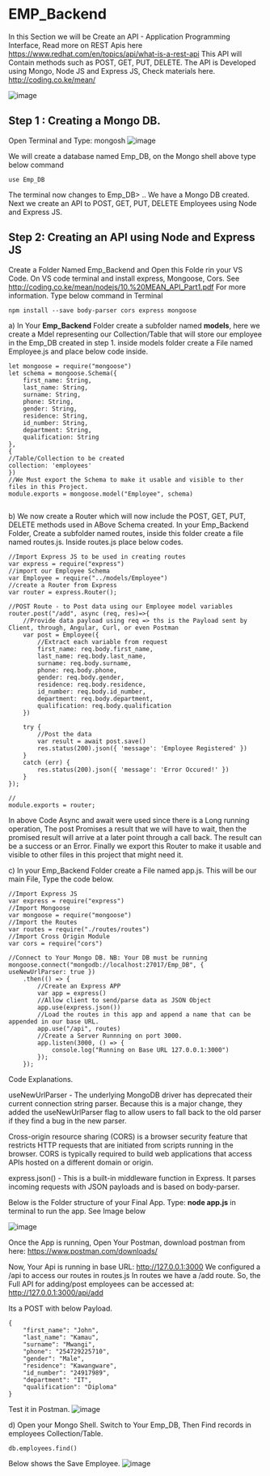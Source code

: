 # EMP_Backend
In this Section we will be Create an API - Application Programming Interface, Read more  on REST Apis here https://www.redhat.com/en/topics/api/what-is-a-rest-api
This API will Contain methods such as POST, GET, PUT, DELETE. 
The API is Developed using Mongo, Node JS and Express JS, Check materials here.  http://coding.co.ke/mean/

![image](https://github.com/modcomlearning/EMP_Backend/assets/66998462/8b54f158-3461-41fa-b8c3-cc4e8e999001)

## Step 1 : Creating a Mongo DB.
Open Terminal and Type: mongosh
![image](https://github.com/modcomlearning/EMP_Backend/assets/66998462/852486c7-d4e2-4891-98a6-dcee9b460145)

We will create a database named Emp_DB, on the Mongo shell above type below command
```
use Emp_DB
```
The terminal now changes to Emp_DB> ..  We have a Mongo DB created.
Next we create an API to POST, GET, PUT, DELETE Employees using Node and Express JS.

## Step 2: Creating an API using Node and Express JS
Create a Folder Named Emp_Backend and Open this Folde rin your VS Code.
On VS code terminal and install express, Mongoose, Cors.
See http://coding.co.ke/mean/nodejs/10.%20MEAN_API_Part1.pdf  For more information.
Type below command in Terminal
```
npm install --save body-parser cors express mongoose
```

a) In Your **Emp_Backend** Folder create a subfolder named **models**, here we create a Mdel representing our Collection/Table that will store our employee in the Emp_DB created in step 1.
inside models folder create a File named Employee.js and place below code inside.
```
let mongoose = require("mongoose")
let schema = mongoose.Schema({
    first_name: String,
    last_name: String,
    surname: String,
    phone: String,
    gender: String,
    residence: String,
    id_number: String,
    department: String,
    qualification: String
},
{
//Table/Collection to be created
collection: 'employees'
})
//We Must export the Schema to make it usable and visible to ther files in this Project.
module.exports = mongoose.model("Employee", schema)
    
```

b) We now create a Router which will now include the POST, GET, PUT, DELETE methods used in ABove Schema created.
In your Emp_Backend Folder, Create a subfolder named routes, inside this folder create a file named routes.js.
Inside routes.js place below codes.

```
//Import Express JS to be used in creating routes
var express = require("express")
//import our Employee Schema
var Employee = require("../models/Employee")
//create a Router from Express
var router = express.Router();

//POST Route - to Post data using our Employee model variables
router.post("/add", async (req, res)=>{
    //Provide data payload using req => ths is the Payload sent by Client, through, Angular, Curl, or even Postman
    var post = Employee({
        //Extract each variable from request
        first_name: req.body.first_name,
        last_name: req.body.last_name,
        surname: req.body.surname,
        phone: req.body.phone,
        gender: req.body.gender,
        residence: req.body.residence,
        id_number: req.body.id_number,
        department: req.body.department,
        qualification: req.body.qualification
    })
   
    try {
        //Post the data 
        var result = await post.save()
        res.status(200).json({ 'message': 'Employee Registered' })
    }
    catch (err) {
        res.status(200).json({ 'message': 'Error Occured!' })
    }
});

//
module.exports = router;
```

In above Code Async and await were used since there is a Long running operation, The post Promises a result that we will have to wait, then the promised result will arrive at a later point through a call back.
The result can be a success or an Error. Finally we export this Router to make it usable and visible to other files in this project that might need it.

c) In your  Emp_Backend Folder create a File named app.js.
This will be our main File, Type the code below.

```
//Import Express JS
var express = require("express")
//Import Mongoose
var mongoose = require("mongoose")
//Import the Routes
var routes = require("./routes/routes")
//Import Cross Origin Module
var cors = require("cors")

//Connect to Your Mongo DB. NB: Your DB must be running
mongoose.connect("mongodb://localhost:27017/Emp_DB", { useNewUrlParser: true })
    .then(() => {
        //Create an Express APP
        var app = express()
        //Allow client to send/parse data as JSON Object
        app.use(express.json())
        //Load the routes in this app and append a name that can be appended in our base URL.
        app.use("/api", routes)
        //Create a Server Runnning on port 3000.
        app.listen(3000, () => {
            console.log("Running on Base URL 127.0.0.1:3000")
        });
    });

```

Code Explanations.

useNewUrlParser - The underlying MongoDB driver has deprecated their current connection string parser. Because this is a major change, they added the useNewUrlParser flag to allow users to fall back to the old parser if they find a bug in the new parser.

Cross-origin resource sharing (CORS) is a browser security feature that restricts HTTP requests that are initiated from scripts running in the browser. CORS is typically required to build web applications that access APIs hosted on a different domain or origin.

express.json() - This is a built-in middleware function in Express. It parses incoming requests with JSON payloads and is based on body-parser. 

Below is the Folder structure of your Final App. Type: **node app.js** in terminal to run the app. See Image below

![image](https://github.com/modcomlearning/EMP_Backend/assets/66998462/5671b16f-9381-4924-9bfb-82e7d4d6ab36)



Once the App is running, Open Your Postman, download postman from here:
https://www.postman.com/downloads/

Now, Your Api is running in base URL: http://127.0.0.1:3000
We configured a /api to access our routes in routes.js
In routes we have a /add route.
So, the Full API for adding/post employees can be accessed at: http://127.0.0.1:3000/api/add

Its a POST with below Payload.
```
{
    "first_name": "John",
    "last_name": "Kamau",
    "surname": "Mwangi",
    "phone": "254729225710",
    "gender": "Male",
    "residence": "Kawangware",
    "id_number": "24917989",
    "department": "IT",
    "qualification": "Diploma"
}
```

Test it in Postman.
![image](https://github.com/modcomlearning/EMP_Backend/assets/66998462/e7132e62-1460-475c-990f-a0c0422d5d00)


d) Open your Mongo Shell.
Switch to Your Emp_DB,  Then Find records in employees Collection/Table.
```
db.employees.find()
```
Below shows the Save Employee.
![image](https://github.com/modcomlearning/EMP_Backend/assets/66998462/1ddcaed5-968c-4a0d-99dc-927c111fed0c)


























